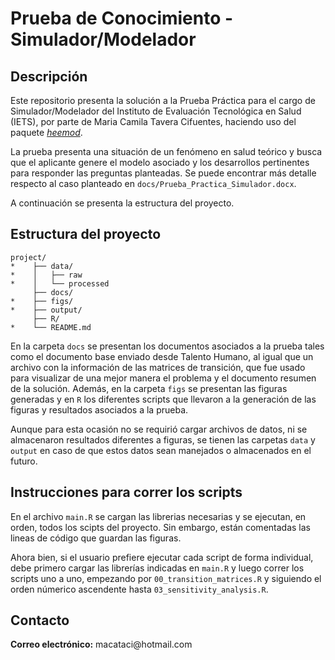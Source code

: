 # Prueba de Conocimiento - Simulador/Modelador

## Descripción

Este repositorio presenta la solución a la Prueba Práctica para el cargo de Simulador/Modelador del Instituto de Evaluación Tecnológica en Salud (IETS), por parte de Maria Camila Tavera Cifuentes, haciendo uso del paquete [*heemod*](https://cran.r-project.org/web/packages/heemod/index.html).

La prueba presenta una situación de un fenómeno en salud teórico y busca que el aplicante genere el modelo asociado y los desarrollos pertinentes para responder las preguntas planteadas. Se puede encontrar más detalle respecto al caso planteado en `docs/Prueba_Practica_Simulador.docx`.

A continuación se presenta la estructura del proyecto.

## Estructura del proyecto

```         
project/
*    ├── data/
*    │   ├── raw
*    │   └── processed
     ├── docs/
*    ├── figs/
*    ├── output/
     ├── R/
*    └── README.md
```

En la carpeta `docs` se presentan los documentos asociados a la prueba tales como el documento base enviado desde Talento Humano, al igual que un archivo con la información de las matrices de transición, que fue usado para visualizar de una mejor manera el problema y el documento resumen de la solución. Además, en la carpeta `figs` se presentan las figuras generadas y en `R` los diferentes scripts que llevaron a la generación de las figuras y resultados asociados a la prueba.

Aunque para esta ocasión no se requirió cargar archivos de datos, ni se almacenaron resultados diferentes a figuras, se tienen las carpetas `data` y `output` en caso de que estos datos sean manejados o almacenados en el futuro.

## Instrucciones para correr los scripts

En el archivo `main.R` se cargan las librerias necesarias y se ejecutan, en orden, todos los scipts del proyecto. Sin embargo, están comentadas las lineas de código que guardan las figuras. 

Ahora bien, si el usuario prefiere ejecutar cada script de forma individual, debe primero cargar las librerías indicadas en `main.R` y luego correr los scripts uno a uno, empezando por `00_transition_matrices.R` y siguiendo el orden númerico ascendente hasta `03_sensitivity_analysis.R`.

## Contacto

**Correo electrónico:** macataci\@hotmail.com
